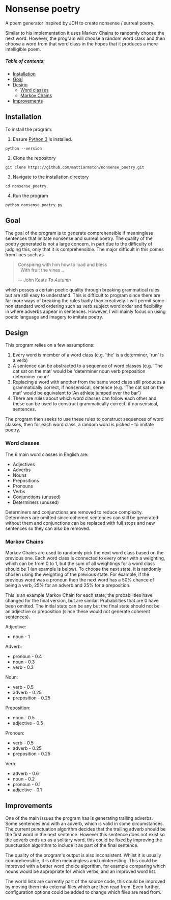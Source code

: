 # Nonsense poetry

A poem generator inspired by JDH to create nonsense / surreal poetry.

Similar to his implementation it uses Markov Chains to randomly choose the
next word. However, the program will choose a random word class and then choose
a word from that word class in the hopes that it produces a more intelligible
poem.

##### Table of contents:

- [Installation](#installation)
- [Goal](#goal)
- [Design](#design)
    - [Word classes](#word-classes)
    - [Markov Chains](#markov-chains)
- [Improvements](#improvements)

## Installation

To install the program:

1. Ensure [Python 3](https://www.python.org) is installed.
```
python --version
```
2. Clone the repository
```
git clone https://github.com/mattiarmston/nonsense_poetry.git
```
3. Navigate to the installation directory
```
cd nonsense_poetry
```
4. Run the program
```
python nonsense_poetry.py
```

## Goal

The goal of the program is to generate comprehensible if meaningless sentences
that imitate nonsense and surreal poetry. The quality of the poetry generated is
not a large concern, in part due to the difficulty of judging this, only that it
is comprehensible. The major difficult in this comes from lines such as

> Conspiring with him how to load and bless \
> &nbsp; With fruit the vines ..
>
> -- John Keats *To Autumn*

which posses a certain poetic quality through breaking grammatical rules but are
still easy to understand. This is difficult to program since there are far more
ways of breaking the rules badly than creatively. I will permit some non
standard word ordering such as verb subject word order and flexibility in where
adverbs appear in sentences. However, I will mainly focus on using poetic
language and imagery to imitate poetry.

## Design

This program relies on a few assumptions:

1. Every word is member of a word class (e.g. 'the' is a determiner, 'run' is a
   verb)
2. A sentence can be abstracted to a sequence of word classes (e.g. 'The cat sat
   on the mat' would be 'determiner noun verb preposition determiner noun'
3. Replacing a word with another from the same word class still produces a
   grammatically correct, if nonsensical, sentence (e.g. 'The cat sat on the
   mat' would be equivalent to 'An athlete jumped over the bar')
4. There are rules about which word classes can follow each other and these can
   be used to construct grammatically correct, if nonsensical, sentences.

The program then seeks to use these rules to construct sequences of word
classes, then for each word class, a random word is picked – to imitate poetry.

### Word classes

The 6 main word classes in English are:

- Adjectives
- Adverbs
- Nouns
- Prepositions
- Pronouns
- Verbs
- Conjunctions (unused)
- Determiners (unused)

Determiners and conjunctions are removed to reduce complexity. Determiners are
omitted since coherent sentences can still be generated without them and
conjunctions can be replaced with full stops and new sentences so they can also
be removed. 

### Markov Chains

Markov Chains are used to randomly pick the next word class based on the
previous one. Each word class is connected to every other with a weighting,
which can be from 0 to 1, but the sum of all weightings for a word class should
be 1 (an example is below). To choose the next state, it is randomly chosen
using the weighting of the previous state. For example, if the previous word was
a pronoun then the next word has a 50% chance of being a verb, 25% for an adverb
and 25% for a preposition.

This is an example Markov Chain for each state; the probabilities have changed
for the final version, but are similar. Probabilities that are 0 have been
omitted. The initial state can be any but the final state should not be an
adjective or preposition (since these would not generate coherent sentences).

Adjective:
- noun - 1

Adverb:
- pronoun - 0.4
- noun - 0.3
- verb - 0.3

Noun:
- verb - 0.5
- adverb - 0.25
- preposition - 0.25

Preposition:
- noun - 0.5
- adjective - 0.5

Pronoun:
- verb - 0.5
- adverb - 0.25
- preposition - 0.25

Verb:
- adverb - 0.6
- noun - 0.2
- pronoun - 0.1
- adjective - 0.1

## Improvements

One of the main issues the program has is generating trailing adverbs. Some
sentences end with an adverb, which is valid in some circumstances. The current
punctuation algorithm decides that the trailing adverb should be the first word
in the next sentence. However this sentence does not exist so the adverb ends up
as a solitary word, this could be fixed by improving the punctuation algorithm
to include it as part of the final sentence.

The quality of the program's output is also inconsistent. Whilst it is usually
comprehensible, it is often meaningless and uninteresting. This could be
improved with a better word choice algorithm, for example comparing which nouns
would be appropriate for which verbs, and an improved word list.

The world lists are currently part of the source code, this could be improved by
moving them into external files which are then read from. Even further,
configuration options could be added to change which files are read from.

